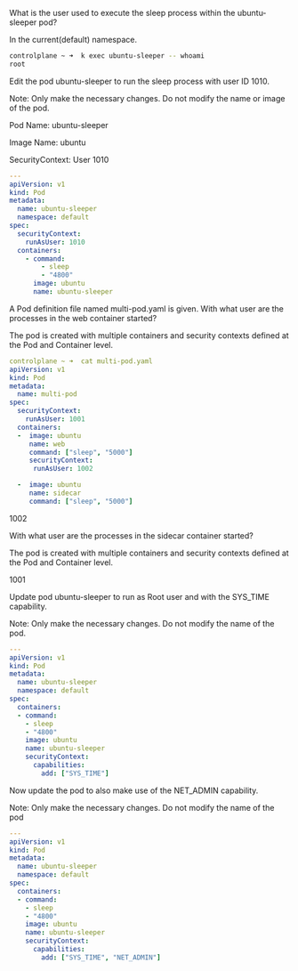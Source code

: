 What is the user used to execute the sleep process within the ubuntu-sleeper pod?

In the current(default) namespace.

```bash
controlplane ~ ➜  k exec ubuntu-sleeper -- whoami
root
```

Edit the pod ubuntu-sleeper to run the sleep process with user ID 1010.

Note: Only make the necessary changes. Do not modify the name or image of the pod.

Pod Name: ubuntu-sleeper

Image Name: ubuntu

SecurityContext: User 1010

```yaml
---
apiVersion: v1
kind: Pod
metadata:
  name: ubuntu-sleeper
  namespace: default
spec:
  securityContext:
    runAsUser: 1010
  containers:
    - command:
        - sleep
        - "4800"
      image: ubuntu
      name: ubuntu-sleeper
```

A Pod definition file named multi-pod.yaml is given. With what user are the processes in the web container started?

The pod is created with multiple containers and security contexts defined at the Pod and Container level.

```yaml
controlplane ~ ➜  cat multi-pod.yaml
apiVersion: v1
kind: Pod
metadata:
  name: multi-pod
spec:
  securityContext:
    runAsUser: 1001
  containers:
  -  image: ubuntu
     name: web
     command: ["sleep", "5000"]
     securityContext:
      runAsUser: 1002

  -  image: ubuntu
     name: sidecar
     command: ["sleep", "5000"]

```
1002

With what user are the processes in the sidecar container started?

The pod is created with multiple containers and security contexts defined at the Pod and Container level.

1001

Update pod ubuntu-sleeper to run as Root user and with the SYS_TIME capability.


Note: Only make the necessary changes. Do not modify the name of the pod.

```yaml
---
apiVersion: v1
kind: Pod
metadata:
  name: ubuntu-sleeper
  namespace: default
spec:
  containers:
  - command:
    - sleep
    - "4800"
    image: ubuntu
    name: ubuntu-sleeper
    securityContext:
      capabilities:
        add: ["SYS_TIME"]
```

Now update the pod to also make use of the NET_ADMIN capability.


Note: Only make the necessary changes. Do not modify the name of the pod

```yaml
---
apiVersion: v1
kind: Pod
metadata:
  name: ubuntu-sleeper
  namespace: default
spec:
  containers:
  - command:
    - sleep
    - "4800"
    image: ubuntu
    name: ubuntu-sleeper
    securityContext:
      capabilities:
        add: ["SYS_TIME", "NET_ADMIN"]
```